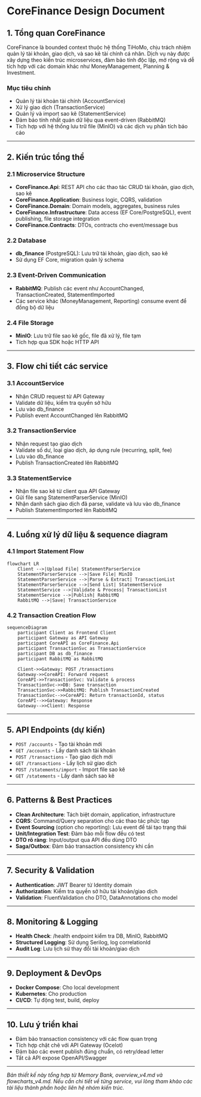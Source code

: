 # CoreFinance Design Document

## 1. Tổng quan CoreFinance

CoreFinance là bounded context thuộc hệ thống TiHoMo, chịu trách nhiệm quản lý tài khoản, giao dịch, và sao kê tài chính cá nhân. Dịch vụ này được xây dựng theo kiến trúc microservices, đảm bảo tính độc lập, mở rộng và dễ tích hợp với các domain khác như MoneyManagement, Planning & Investment.

### Mục tiêu chính
- Quản lý tài khoản tài chính (AccountService)
- Xử lý giao dịch (TransactionService)
- Quản lý và import sao kê (StatementService)
- Đảm bảo tính nhất quán dữ liệu qua event-driven (RabbitMQ)
- Tích hợp với hệ thống lưu trữ file (MinIO) và các dịch vụ phân tích báo cáo

---

## 2. Kiến trúc tổng thể

### 2.1 Microservice Structure

- **CoreFinance.Api**: REST API cho các thao tác CRUD tài khoản, giao dịch, sao kê
- **CoreFinance.Application**: Business logic, CQRS, validation
- **CoreFinance.Domain**: Domain models, aggregates, business rules
- **CoreFinance.Infrastructure**: Data access (EF Core/PostgreSQL), event publishing, file storage integration
- **CoreFinance.Contracts**: DTOs, contracts cho event/message bus

### 2.2 Database

- **db_finance** (PostgreSQL): Lưu trữ tài khoản, giao dịch, sao kê
- Sử dụng EF Core, migration quản lý schema

### 2.3 Event-Driven Communication

- **RabbitMQ**: Publish các event như AccountChanged, TransactionCreated, StatementImported
- Các service khác (MoneyManagement, Reporting) consume event để đồng bộ dữ liệu

### 2.4 File Storage

- **MinIO**: Lưu trữ file sao kê gốc, file đã xử lý, file tạm
- Tích hợp qua SDK hoặc HTTP API

---

## 3. Flow chi tiết các service

### 3.1 AccountService

- Nhận CRUD request từ API Gateway
- Validate dữ liệu, kiểm tra quyền sở hữu
- Lưu vào db_finance
- Publish event AccountChanged lên RabbitMQ

### 3.2 TransactionService

- Nhận request tạo giao dịch
- Validate số dư, loại giao dịch, áp dụng rule (recurring, split, fee)
- Lưu vào db_finance
- Publish TransactionCreated lên RabbitMQ

### 3.3 StatementService

- Nhận file sao kê từ client qua API Gateway
- Gửi file sang StatementParserService (MinIO)
- Nhận danh sách giao dịch đã parse, validate và lưu vào db_finance
- Publish StatementImported lên RabbitMQ

---

## 4. Luồng xử lý dữ liệu & sequence diagram

### 4.1 Import Statement Flow

```mermaid
flowchart LR
    Client -->|Upload File| StatementParserService
    StatementParserService -->|Save File| MinIO
    StatementParserService -->|Parse & Extract| TransactionList
    StatementParserService -->|Send List| StatementService
    StatementService -->|Validate & Process| TransactionList
    StatementService -->|Publish| RabbitMQ
    RabbitMQ -->|Save| TransactionService
```

### 4.2 Transaction Creation Flow

```mermaid
sequenceDiagram
    participant Client as Frontend Client
    participant Gateway as API Gateway
    participant CoreAPI as CoreFinance.Api
    participant TransactionSvc as TransactionService
    participant DB as db_finance
    participant RabbitMQ as RabbitMQ

    Client->>Gateway: POST /transactions
    Gateway->>CoreAPI: Forward request
    CoreAPI->>TransactionSvc: Validate & process
    TransactionSvc->>DB: Save transaction
    TransactionSvc->>RabbitMQ: Publish TransactionCreated
    TransactionSvc-->>CoreAPI: Return transactionId, status
    CoreAPI-->>Gateway: Response
    Gateway-->>Client: Response
```

---

## 5. API Endpoints (dự kiến)

- `POST /accounts` - Tạo tài khoản mới
- `GET /accounts` - Lấy danh sách tài khoản
- `POST /transactions` - Tạo giao dịch mới
- `GET /transactions` - Lấy lịch sử giao dịch
- `POST /statements/import` - Import file sao kê
- `GET /statements` - Lấy danh sách sao kê

---

## 6. Patterns & Best Practices

- **Clean Architecture**: Tách biệt domain, application, infrastructure
- **CQRS**: Command/Query separation cho các thao tác phức tạp
- **Event Sourcing** (option cho reporting): Lưu event để tái tạo trạng thái
- **Unit/Integration Test**: Đảm bảo mỗi flow đều có test
- **DTO rõ ràng**: Input/output qua API đều dùng DTO
- **Saga/Outbox**: Đảm bảo transaction consistency khi cần

---

## 7. Security & Validation

- **Authentication**: JWT Bearer từ Identity domain
- **Authorization**: Kiểm tra quyền sở hữu tài khoản/giao dịch
- **Validation**: FluentValidation cho DTO, DataAnnotations cho model

---

## 8. Monitoring & Logging

- **Health Check**: /health endpoint kiểm tra DB, MinIO, RabbitMQ
- **Structured Logging**: Sử dụng Serilog, log correlationId
- **Audit Log**: Lưu lịch sử thay đổi tài khoản/giao dịch

---

## 9. Deployment & DevOps

- **Docker Compose**: Cho local development
- **Kubernetes**: Cho production
- **CI/CD**: Tự động test, build, deploy

---

## 10. Lưu ý triển khai

- Đảm bảo transaction consistency với các flow quan trọng
- Tích hợp chặt chẽ với API Gateway (Ocelot)
- Đảm bảo các event publish đúng chuẩn, có retry/dead letter
- Tất cả API expose OpenAPI/Swagger

---

*Bản thiết kế này tổng hợp từ Memory Bank, overview_v4.md và flowcharts_v4.md. Nếu cần chi tiết về từng service, vui lòng tham khảo các tài liệu thành phần hoặc liên hệ nhóm kiến trúc.*
